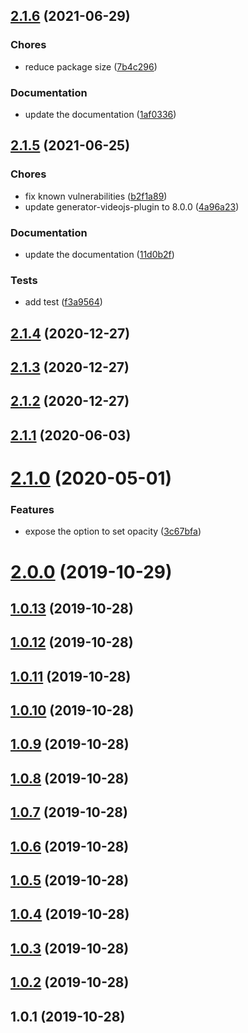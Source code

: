 <a name="2.1.6"></a>
## [2.1.6](https://github.com/tapioca24/videojs-logo/compare/v2.1.5...v2.1.6) (2021-06-29)

### Chores

* reduce package size ([7b4c296](https://github.com/tapioca24/videojs-logo/commit/7b4c296))

### Documentation

* update the documentation ([1af0336](https://github.com/tapioca24/videojs-logo/commit/1af0336))

<a name="2.1.5"></a>
## [2.1.5](https://github.com/tapioca24/videojs-logo/compare/v2.1.4...v2.1.5) (2021-06-25)

### Chores

* fix known vulnerabilities ([b2f1a89](https://github.com/tapioca24/videojs-logo/commit/b2f1a89))
* update generator-videojs-plugin to 8.0.0 ([4a96a23](https://github.com/tapioca24/videojs-logo/commit/4a96a23))

### Documentation

* update the documentation ([11d0b2f](https://github.com/tapioca24/videojs-logo/commit/11d0b2f))

### Tests

* add test ([f3a9564](https://github.com/tapioca24/videojs-logo/commit/f3a9564))

<a name="2.1.4"></a>
## [2.1.4](https://github.com/tapioca24/videojs-logo/compare/v2.1.3...v2.1.4) (2020-12-27)

<a name="2.1.3"></a>
## [2.1.3](https://github.com/tapioca24/videojs-logo/compare/v2.1.2...v2.1.3) (2020-12-27)

<a name="2.1.2"></a>
## [2.1.2](https://github.com/tapioca24/videojs-logo/compare/v2.1.1...v2.1.2) (2020-12-27)

<a name="2.1.1"></a>
## [2.1.1](https://github.com/tapioca24/videojs-logo/compare/v2.1.0...v2.1.1) (2020-06-03)

<a name="2.1.0"></a>
# [2.1.0](https://github.com/tapioca24/videojs-logo/compare/v2.0.0...v2.1.0) (2020-05-01)

### Features

* expose the option to set opacity ([3c67bfa](https://github.com/tapioca24/videojs-logo/commit/3c67bfa))

<a name="2.0.0"></a>
# [2.0.0](https://github.com/tapioca24/videojs-logo/compare/v1.0.13...v2.0.0) (2019-10-29)

<a name="1.0.13"></a>
## [1.0.13](https://github.com/tapioca24/videojs-logo/compare/v1.0.12...v1.0.13) (2019-10-28)

<a name="1.0.12"></a>
## [1.0.12](https://github.com/tapioca24/videojs-logo/compare/v1.0.11...v1.0.12) (2019-10-28)

<a name="1.0.11"></a>
## [1.0.11](https://github.com/tapioca24/videojs-logo/compare/v1.0.10...v1.0.11) (2019-10-28)

<a name="1.0.10"></a>
## [1.0.10](https://github.com/tapioca24/videojs-logo/compare/v1.0.9...v1.0.10) (2019-10-28)

<a name="1.0.9"></a>
## [1.0.9](https://github.com/tapioca24/videojs-logo/compare/v1.0.8...v1.0.9) (2019-10-28)

<a name="1.0.8"></a>
## [1.0.8](https://github.com/tapioca24/videojs-logo/compare/v1.0.7...v1.0.8) (2019-10-28)

<a name="1.0.7"></a>
## [1.0.7](https://github.com/tapioca24/videojs-logo/compare/v1.0.6...v1.0.7) (2019-10-28)

<a name="1.0.6"></a>
## [1.0.6](https://github.com/tapioca24/videojs-logo/compare/v1.0.5...v1.0.6) (2019-10-28)

<a name="1.0.5"></a>
## [1.0.5](https://github.com/tapioca24/videojs-logo/compare/v1.0.4...v1.0.5) (2019-10-28)

<a name="1.0.4"></a>
## [1.0.4](https://github.com/tapioca24/videojs-logo/compare/v1.0.3...v1.0.4) (2019-10-28)

<a name="1.0.3"></a>
## [1.0.3](https://github.com/tapioca24/videojs-logo/compare/v1.0.2...v1.0.3) (2019-10-28)

<a name="1.0.2"></a>
## [1.0.2](https://github.com/tapioca24/videojs-logo/compare/v1.0.1...v1.0.2) (2019-10-28)

<a name="1.0.1"></a>
## 1.0.1 (2019-10-28)

